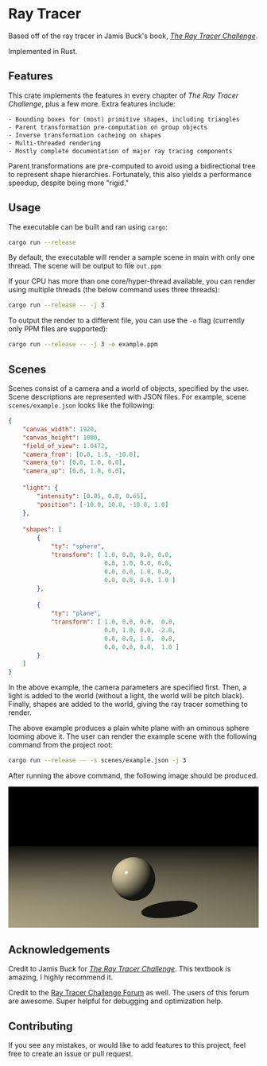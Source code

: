 # Ray Tracer

Based off of the ray tracer in Jamis Buck's book,
[*The Ray Tracer Challenge*](http://raytracerchallenge.com/).

Implemented in Rust.

## Features

This crate implements the features in every chapter of *The Ray Tracer
Challenge*, plus a few more. Extra features include:

    - Bounding boxes for (most) primitive shapes, including triangles
    - Parent transformation pre-computation on group objects
    - Inverse transformation cacheing on shapes
    - Multi-threaded rendering
    - Mostly complete documentation of major ray tracing components

Parent transformations are pre-computed to avoid using a bidirectional tree to
represent shape hierarchies. Fortunately, this also yields a performance
speedup, despite being more "rigid."

## Usage

The executable can be built and ran using `cargo`:

```sh
cargo run --release
```

By default, the executable will render a sample scene in main with only one
thread. The scene will be output to file `out.ppm`

If your CPU has more than one core/hyper-thread available, you can render using
multiple threads (the below command uses three threads):

```sh
cargo run --release -- -j 3
```

To output the render to a different file, you can use the `-o` flag (currently
only PPM files are supported):

```sh
cargo run --release -- -j 3 -o example.ppm
```

## Scenes

Scenes consist of a camera and a world of objects, specified by the user. Scene
descriptions are represented with JSON files. For example, scene
`scenes/example.json` looks like the following:

```json
{
    "canvas_width": 1920,
    "canvas_height": 1080,
    "field_of_view": 1.0472,
    "camera_from": [0.0, 1.5, -10.0],
    "camera_to": [0.0, 1.0, 0.0], 
    "camera_up": [0.0, 1.0, 0.0],

    "light": {
        "intensity": [0.85, 0.8, 0.65],
        "position": [-10.0, 10.0, -10.0, 1.0]
    },

    "shapes": [
        {
            "ty": "sphere",
            "transform": [ 1.0, 0.0, 0.0, 0.0,
                           0.0, 1.0, 0.0, 0.0,
                           0.0, 0.0, 1.0, 0.0,
                           0.0, 0.0, 0.0, 1.0 ]
        },

        {
            "ty": "plane",
            "transform": [ 1.0, 0.0, 0.0,  0.0,
                           0.0, 1.0, 0.0, -2.0,
                           0.0, 0.0, 1.0,  0.0,
                           0.0, 0.0, 0.0,  1.0 ]
        }
    ]
}
```

In the above example, the camera parameters are specified first. Then, a light
is added to the world (without a light, the world will be pitch black). Finally,
shapes are added to the world, giving the ray tracer something to render.

The above example produces a plain white plane with an ominous sphere looming
above it. The user can render the example scene with the following command from
the project root:

```sh
cargo run --release -- -s scenes/example.json -j 3
```

After running the above command, the following image should be produced.

![a sphere above a plane](./samples/sphere-and-plane.jpg) 

## Acknowledgements

Credit to Jamis Buck for [*The Ray Tracer
Challenge*](http://raytracerchallenge.com/). This textbook is amazing, I highly
recommend it.

Credit to the [Ray Tracer Challenge
Forum](https://forum.raytracerchallenge.com/) as well. The users of this forum
are awesome. Super helpful for debugging and optimization help.

## Contributing

If you see any mistakes, or would like to add features to this project, feel
free to create an issue or pull request.

